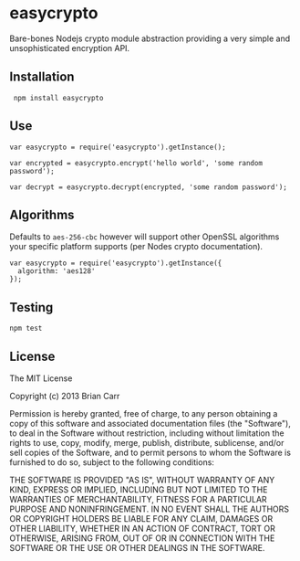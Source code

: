 easycrypto
==========

Bare-bones Nodejs crypto module abstraction providing a very simple and unsophisticated encryption API.

Installation
---------------
     npm install easycrypto

Use
---------------
    var easycrypto = require('easycrypto').getInstance();

    var encrypted = easycrypto.encrypt('hello world', 'some random password');

    var decrypt = easycrypto.decrypt(encrypted, 'some random password');

Algorithms
---------------
Defaults to `aes-256-cbc` however will support other OpenSSL algorithms your specific platform supports (per Nodes crypto documentation).

    var easycrypto = require('easycrypto').getInstance({
      algorithm: 'aes128'
    });

Testing
---------------
    npm test

License
-------
The MIT License

Copyright (c) 2013 Brian Carr

Permission is hereby granted, free of charge, to any person obtaining a copy
of this software and associated documentation files (the "Software"), to deal
in the Software without restriction, including without limitation the rights
to use, copy, modify, merge, publish, distribute, sublicense, and/or sell
copies of the Software, and to permit persons to whom the Software is
furnished to do so, subject to the following conditions:

THE SOFTWARE IS PROVIDED "AS IS", WITHOUT WARRANTY OF ANY KIND, EXPRESS OR
IMPLIED, INCLUDING BUT NOT LIMITED TO THE WARRANTIES OF MERCHANTABILITY,
FITNESS FOR A PARTICULAR PURPOSE AND NONINFRINGEMENT. IN NO EVENT SHALL THE
AUTHORS OR COPYRIGHT HOLDERS BE LIABLE FOR ANY CLAIM, DAMAGES OR OTHER
LIABILITY, WHETHER IN AN ACTION OF CONTRACT, TORT OR OTHERWISE, ARISING FROM,
OUT OF OR IN CONNECTION WITH THE SOFTWARE OR THE USE OR OTHER DEALINGS IN
THE SOFTWARE.

